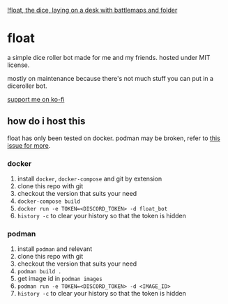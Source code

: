 [!float, the dice, laying on a desk with battlemaps and folder](./.github/banner.png)

# float

a simple dice roller bot made for me and my friends. hosted under MIT license.

mostly on maintenance because there's not much stuff you can put in a diceroller bot.

[support me on ko-fi](https://ko-fi.com/raincaldwell)

## how do i host this

float has only been tested on docker. podman may be broken, refer to [this issue for more](https://github.com/Just-a-Unity-Dev/float/issues/1).

### docker

1. install `docker`, `docker-compose` and git by extension
2. clone this repo with git
3. checkout the version that suits your need
4. `docker-compose build`
5. `docker run -e TOKEN=<DISCORD_TOKEN> -d float_bot`
6. `history -c` to clear your history so that the token is hidden

### podman

1. install `podman` and relevant
2. clone this repo with git
3. checkout the version that suits your need
4. `podman build .`
5. get image id in `podman images`
6. `podman run -e TOKEN=<DISCORD_TOKEN> -d <IMAGE_ID>`
7. `history -c` to clear your history so that the token is hidden
